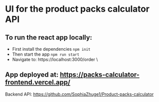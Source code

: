 # UI for the product packs calculator API 

## To run the react app locally:
- First install the dependencies ```npm init```
- Then start the app ```npm run start```
- Navigate to: https://localhost:3000/order \

App deployed at:
https://packs-calculator-frontend.vercel.app/ 
---
Backend API: https://github.com/SophiaZhuge1/Product-packs-calculator 
